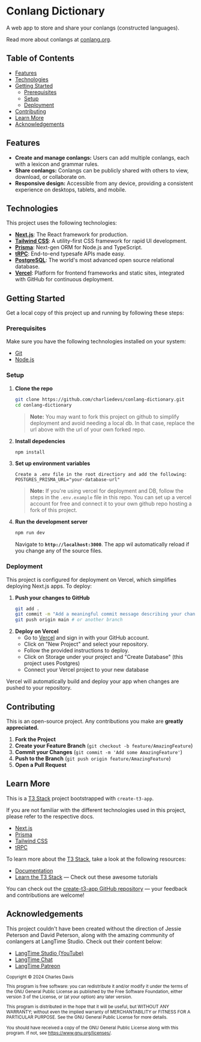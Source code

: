 # Conlang Dictionary

A web app to store and share your conlangs (constructed languages). 

Read more about conlangs at [conlang.org](https://conlang.org).

## Table of Contents

-   [Features](#features)
-   [Technologies](#technologies)
-   [Getting Started](#getting-started)
    -   [Prerequisites](#prerequisites)
    -   [Setup](#setup)
    -   [Deployment](#deployment)
-   [Contributing](#contributing)
-   [Learn More](#learn-more)
-   [Acknowledgements](#acknowledgements)

## Features

- **Create and manage conlangs:** Users can add multiple conlangs, each with a lexicon and grammar rules.
- **Share conlangs:** Conlangs can be publicly shared with others to view, download, or collaborate on.
- **Responsive design:** Accessible from any device, providing a consistent experience on desktops, tablets, and mobile.

## Technologies

This project uses the following technologies:

- **[Next.js](https://nextjs.org)**: The React framework for production.
- **[Tailwind CSS](https://tailwindcss.com)**: A utility-first CSS framework for rapid UI development.
- **[Prisma](https://prisma.io)**: Next-gen ORM for Node.js and TypeScript.
- **[tRPC](https://trpc.io)**: End-to-end typesafe APIs made easy.
- **[PostgreSQL](https://www.postgresql.org/)**: The world's most advanced open source relational database.
- **[Vercel](https://vercel.com)**: Platform for frontend frameworks and static sites, integrated with GitHub for continuous deployment.



## Getting Started

Get a local copy of this project up and running by following these steps:

### Prerequisites

Make sure you have the following technologies installed on your system:

- [Git](https://github.com/git-guides/install-git)
- [Node.js](https://docs.npmjs.com/downloading-and-installing-node-js-and-npm)

### Setup

1. **Clone the repo**
    ```bash
    git clone https://github.com/charliedevs/conlang-dictionary.git
    cd conlang-dictionary
    ```
    > **Note:** You may want to fork this project on github to simplify deployment and avoid needing a local db. In that case, replace the url above with the url of your own forked repo.
2. **Install depedencies**
    ```bash
    npm install
    ```
3. **Set up environment variables**
    ```
    Create a .env file in the root directiory and add the following:
    POSTGRES_PRISMA_URL="your-database-url"
    ```
    > **Note:** If you're using vercel for deployment and DB, follow the steps in the `.env.example` file in this repo. You can set up a vercel account for free and connect it to your own github repo hosting a fork of this project.
4. **Run the development server**
    ```bash
    npm run dev
    ```
    Navigate to **`http://localhost:3000`**. The app wil automatically reload if you change any of the source files.

### Deployment
This project is configured for deployment on Vercel, which simplifies deploying Next.js apps. To deploy:

1. **Push your changes to GitHub**
    ```bash
    git add .
    git commit -m "Add a meaningful commit message describing your changes"
    git push origin main # or another branch
    ```
2. **Deploy on Vercel**
    - Go to [Vercel](https://vercel.com/) and sign in with your GitHub account.
    - Click on "New Project" and select your repository.
    - Follow the provided instructions to deploy.
    - Click on Storage under your project and "Create Database" (this project uses Postgres)
    - Connect your Vercel project to your new database

Vercel will automatically build and deploy your app when changes are pushed to your repository.

## Contributing

This is an open-source project. Any contributions you make are **greatly appreciated.**

1. **Fork the Project**
2. **Create your Feature Branch** (`git checkout -b feature/AmazingFeature`)
3. **Commit your Changes** (`git commit -m 'Add some AmazingFeature'`)
4. **Push to the Branch** (`git push origin feature/AmazingFeature`)
5. **Open a Pull Request**

## Learn More

This is a [T3 Stack](https://create.t3.gg/) project bootstrapped with `create-t3-app`.

If you are not familiar with the different technologies used in this project, please refer to the respective docs.

- [Next.js](https://nextjs.org)
- [Prisma](https://prisma.io)
- [Tailwind CSS](https://tailwindcss.com)
- [tRPC](https://trpc.io)

To learn more about the [T3 Stack](https://create.t3.gg/), take a look at the following resources:

- [Documentation](https://create.t3.gg/)
- [Learn the T3 Stack](https://create.t3.gg/en/faq#what-learning-resources-are-currently-available) — Check out these awesome tutorials

You can check out the [create-t3-app GitHub repository](https://github.com/t3-oss/create-t3-app) — your feedback and contributions are welcome!

## Acknowledgements

This project couldn't have been created without the direction of Jessie Peterson and David Peterson, along with the amazing community of conlangers at LangTime Studio. Check out their content below:

- [LangTime Studio (YouTube)](https://www.youtube.com/c/LangTimeStudio)
- [LangTime Chat](https://chat.langtimestudio.com)
- [LangTime Patreon](https://www.patreon.com/langtimestudio)

<small>
Copyright © 2024 Charles Davis

This program is free software: you can redistribute it and/or modify
it under the terms of the GNU General Public License as published by
the Free Software Foundation, either version 3 of the License, or
(at your option) any later version.

This program is distributed in the hope that it will be useful,
but WITHOUT ANY WARRANTY; without even the implied warranty of
MERCHANTABILITY or FITNESS FOR A PARTICULAR PURPOSE. See the
GNU General Public License for more details.

You should have received a copy of the GNU General Public License
along with this program. If not, see <https://www.gnu.org/licenses/>.
</small>

